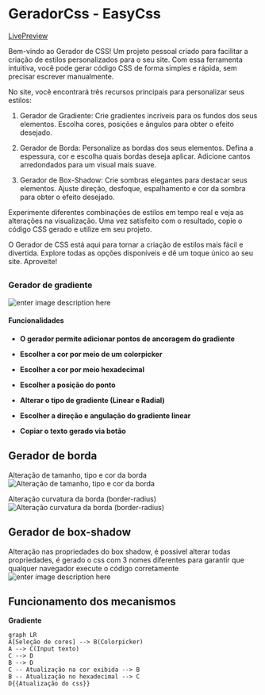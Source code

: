 
<h1>GeradorCss - EasyCss</h1>

[LivePreview](www.https://linkedin.com/in/nicolas-bispo/)

Bem-vindo ao Gerador de CSS! Um projeto pessoal criado para facilitar a criação de estilos personalizados para o seu site. Com essa ferramenta intuitiva, você pode gerar código CSS de forma simples e rápida, sem precisar escrever manualmente.

No site, você encontrará três recursos principais para personalizar seus estilos:

1.  Gerador de Gradiente: Crie gradientes incríveis para os fundos dos seus elementos. Escolha cores, posições e ângulos para obter o efeito desejado.
    
2.  Gerador de Borda: Personalize as bordas dos seus elementos. Defina a espessura, cor e escolha quais bordas deseja aplicar. Adicione cantos arredondados para um visual mais suave.
    
3.  Gerador de Box-Shadow: Crie sombras elegantes para destacar seus elementos. Ajuste direção, desfoque, espalhamento e cor da sombra para obter o efeito desejado.
    

Experimente diferentes combinações de estilos em tempo real e veja as alterações na visualização. Uma vez satisfeito com o resultado, copie o código CSS gerado e utilize em seu projeto.

O Gerador de CSS está aqui para tornar a criação de estilos mais fácil e divertida. Explore todas as opções disponíveis e dê um toque único ao seu site. Aproveite!

## <h3>Gerador de gradiente</h3>

![enter image description here](https://i.ibb.co/7tJTbH9/image-2023-05-18-194447511.png)

<h4>Funcionalidades<h4>

 - <p>O gerador permite adicionar pontos de ancoragem do gradiente</p>
 - <p>Escolher a cor por meio de um colorpicker</p>
 - <p>Escolher a cor por meio hexadecimal</p>
 - <p>Escolher a posição do ponto</p>
 - <p>Alterar o tipo de gradiente (Linear e Radial)</p>
 - <p>Escolher a direção e angulação do gradiente linear</p>
 - **Copiar o texto gerado via botão**

## Gerador de borda
Alteração de tamanho, tipo e cor da borda
![Alteração de tamanho, tipo e cor da borda](https://i.ibb.co/TvLgnLH/image-2023-05-18-200511373.png)

Alteração curvatura da borda (border-radius)
![Alteração curvatura da borda (border-radius)](https://i.ibb.co/d4MmGt5/image-2023-05-18-200644478.png)



## Gerador de box-shadow
Alteração nas propriedades do box shadow, é possivel alterar todas propriedades, é gerado o css com 3 nomes diferentes para garantir que qualquer navegador execute o código corretamente
![enter image description here](https://i.ibb.co/qJkV2GH/image-2023-05-18-200943679.png)


## Funcionamento dos mecanismos

**Gradiente**

```mermaid
graph LR
A[Seleção de cores] --> B(Colorpicker)
A --> C(Input texto)
C --> D
B --> D
C -- Atualização na cor exibida --> B
B -- Atualização no hexadecimal --> C
D{{Atualização do css}}
```
